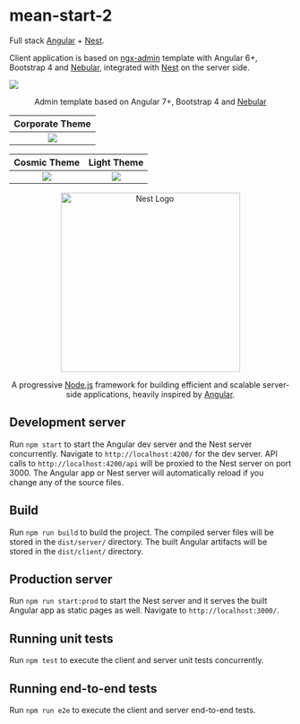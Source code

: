 # mean-start-2

Full stack [Angular](https://github.com/angular/angular) + [Nest](https://github.com/nestjs/nest).

Client application is based on [ngx-admin](https://github.com/akveo/ngx-admin) template with Angular 6+, Bootstrap 4 and [Nebular](https://github.com/akveo/nebular), integrated with [Nest](https://github.com/nestjs/nest) on the server side.

<a href="https://akveo.github.io/nebular/"><img src="https://i.imgur.com/ScNTkCX.png"></a>

<p align="center">Admin template based on Angular 7+, Bootstrap 4 and <a href="https://github.com/akveo/nebular">Nebular</a></p>

| Corporate Theme |
|:---------------:|
|<a target="_blank" href="http://akveo.com/ngx-admin/#/pages/dashboard?theme=corporate&utm_source=github&utm_medium=ngx_admin_readme&utm_campaign=themes"><img src="https://i.imgur.com/axbJYdN.png"/></a>|

| Cosmic Theme | Light Theme |
|:------------:|:--------------:|
|<a target="_blank" href="http://akveo.com/ngx-admin/#/pages/dashboard?theme=cosmic&utm_source=github&utm_medium=ngx_admin_readme&utm_campaign=themes"><img src="https://i.imgur.com/FgRZcqL.png"/></a>|<a target="_blank" href="http://akveo.com/ngx-admin/#/pages/dashboard?theme=default&utm_source=github&utm_medium=ngx_admin_readme&utm_campaign=themes"><img src="https://i.imgur.com/fozHlRJ.png"/></a>|

<p align="center">
  <a href="http://nestjs.com/" target="blank"><img src="https://nestjs.com/img/logo_text.svg" width="320" alt="Nest Logo" /></a>
</p>

<p align="center">A progressive <a href="http://nodejs.org" target="blank">Node.js</a> framework for building efficient and scalable server-side applications, heavily inspired by <a href="https://angular.io" target="blank">Angular</a>.</p>

## Development server

Run `npm start` to start the Angular dev server and the Nest server concurrently. Navigate to `http://localhost:4200/` for the dev server. API calls to `http://localhost:4200/api` will be proxied to the Nest server on port 3000. The Angular app or Nest server will automatically reload if you change any of the source files.

## Build

Run `npm run build` to build the project. The compiled server files will be stored in the `dist/server/` directory. The built Angular artifacts will be stored in the `dist/client/` directory.

## Production server
Run `npm run start:prod` to start the Nest server and it serves the built Angular app as static pages as well. Navigate to `http://localhost:3000/`.

## Running unit tests

Run `npm test` to execute the client and server unit tests concurrently.

## Running end-to-end tests

Run `npm run e2e` to execute the client and server end-to-end tests.
